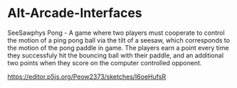 # Alt-Arcade-Interfaces

SeeSawphys Pong - A game where two players must cooperate to control the motion of a ping pong ball via the tilt of a seesaw, which corresponds to the motion of the pong paddle in game. The players earn a point every time they successfuly hit the bouncing ball with their paddle, and an additional two points when they score on the computer controlled opponent.

https://editor.p5js.org/Peow2373/sketches/I6oeHufsR
